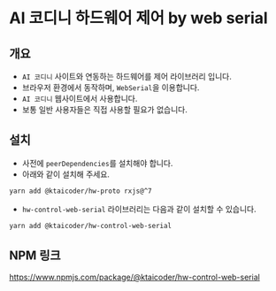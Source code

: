 # AI 코디니 하드웨어 제어 by web serial

## 개요

- `AI 코디니` 사이트와 연동하는 하드웨어를 제어 라이브러리 입니다.
- 브라우저 환경에서 동작하며, `WebSerial`을 이용합니다.
- `AI 코디니` 웹사이트에서 사용합니다.
- 보통 일반 사용자들은 직접 사용할 필요가 없습니다.

## 설치

- 사전에 `peerDependencies`를 설치해야 합니다.
- 아래와 같이 설치해 주세요.

```bash
yarn add @ktaicoder/hw-proto rxjs@^7
```

- `hw-control-web-serial` 라이브러리는 다음과 같이 설치할 수 있습니다.

```bash
yarn add @ktaicoder/hw-control-web-serial
```

## NPM 링크

https://www.npmjs.com/package/@ktaicoder/hw-control-web-serial

